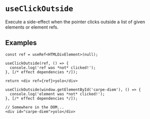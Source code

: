 # `useClickOutside`

Execute a side-effect when the pointer clicks outside a list of given elements or element refs.

## Examples

```tsx
const ref = useRef<HTMLDivElement>(null);

useClickOutside(ref, () => {
  console.log('ref was *not* clicked!');
}, [/* effect dependencies */]);

return <div ref={ref}>yolo</div>
```

```tsx
useClickOutside(window.getElementById('carpe-diem'), () => {
  console.log('element was *not* clicked!');
}, [/* effect dependencies */]);

// Somewhere in the DOM...
<div id="carpe-diem">yolo</div>
```
